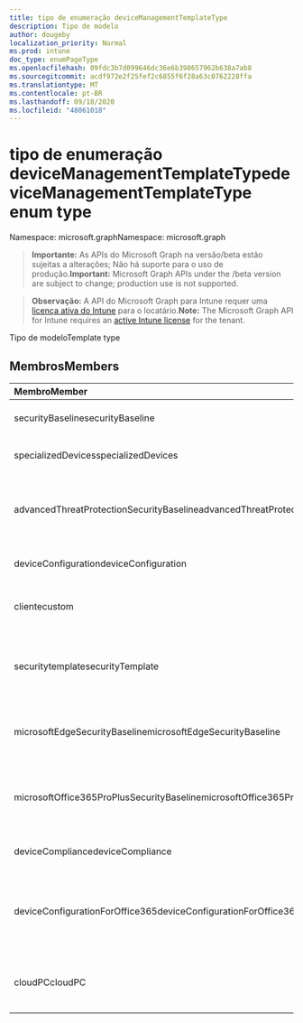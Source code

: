 ```yaml
---
title: tipo de enumeração deviceManagementTemplateType
description: Tipo de modelo
author: dougeby
localization_priority: Normal
ms.prod: intune
doc_type: enumPageType
ms.openlocfilehash: 09fdc3b7d099646dc36e6b398657962b638a7ab8
ms.sourcegitcommit: acdf972e2f25fef2c6855f6f28a63c0762228ffa
ms.translationtype: MT
ms.contentlocale: pt-BR
ms.lasthandoff: 09/18/2020
ms.locfileid: "48061018"
---
```

# <a name="devicemanagementtemplatetype-enum-type"></a><span data-ttu-id="3176c-103">tipo de enumeração deviceManagementTemplateType</span><span class="sxs-lookup"><span data-stu-id="3176c-103">deviceManagementTemplateType enum type</span></span>

<span data-ttu-id="3176c-104">Namespace: microsoft.graph</span><span class="sxs-lookup"><span data-stu-id="3176c-104">Namespace: microsoft.graph</span></span>

> <span data-ttu-id="3176c-105">**Importante:** As APIs do Microsoft Graph na versão/beta estão sujeitas a alterações; Não há suporte para o uso de produção.</span><span class="sxs-lookup"><span data-stu-id="3176c-105">**Important:** Microsoft Graph APIs under the /beta version are subject to change; production use is not supported.</span></span>

> <span data-ttu-id="3176c-106">**Observação:** A API do Microsoft Graph para Intune requer uma [licença ativa do Intune](https://go.microsoft.com/fwlink/?linkid=839381) para o locatário.</span><span class="sxs-lookup"><span data-stu-id="3176c-106">**Note:** The Microsoft Graph API for Intune requires an [active Intune license](https://go.microsoft.com/fwlink/?linkid=839381) for the tenant.</span></span>

<span data-ttu-id="3176c-107">Tipo de modelo</span><span class="sxs-lookup"><span data-stu-id="3176c-107">Template type</span></span>

## <a name="members"></a><span data-ttu-id="3176c-108">Membros</span><span class="sxs-lookup"><span data-stu-id="3176c-108">Members</span></span>
|<span data-ttu-id="3176c-109">Membro</span><span class="sxs-lookup"><span data-stu-id="3176c-109">Member</span></span>|<span data-ttu-id="3176c-110">Valor</span><span class="sxs-lookup"><span data-stu-id="3176c-110">Value</span></span>|<span data-ttu-id="3176c-111">Descrição</span><span class="sxs-lookup"><span data-stu-id="3176c-111">Description</span></span>|
|:---|:---|:---|
|<span data-ttu-id="3176c-112">securityBaseline</span><span class="sxs-lookup"><span data-stu-id="3176c-112">securityBaseline</span></span>|<span data-ttu-id="3176c-113">,0</span><span class="sxs-lookup"><span data-stu-id="3176c-113">0</span></span>|<span data-ttu-id="3176c-114">Modelo de linha da base de segurança</span><span class="sxs-lookup"><span data-stu-id="3176c-114">Security baseline template</span></span>|
|<span data-ttu-id="3176c-115">specializedDevices</span><span class="sxs-lookup"><span data-stu-id="3176c-115">specializedDevices</span></span>|<span data-ttu-id="3176c-116">1 </span><span class="sxs-lookup"><span data-stu-id="3176c-116">1</span></span>|<span data-ttu-id="3176c-117">Modelo de dispositivos especializados</span><span class="sxs-lookup"><span data-stu-id="3176c-117">Specialized devices template</span></span>|
|<span data-ttu-id="3176c-118">advancedThreatProtectionSecurityBaseline</span><span class="sxs-lookup"><span data-stu-id="3176c-118">advancedThreatProtectionSecurityBaseline</span></span>|<span data-ttu-id="3176c-119">2 </span><span class="sxs-lookup"><span data-stu-id="3176c-119">2</span></span>|<span data-ttu-id="3176c-120">Modelo de linha de base de segurança avançada de proteção contra ameaças</span><span class="sxs-lookup"><span data-stu-id="3176c-120">Advanced Threat Protection security baseline template</span></span>|
|<span data-ttu-id="3176c-121">deviceConfiguration</span><span class="sxs-lookup"><span data-stu-id="3176c-121">deviceConfiguration</span></span>|<span data-ttu-id="3176c-122">3 </span><span class="sxs-lookup"><span data-stu-id="3176c-122">3</span></span>|<span data-ttu-id="3176c-123">Modelo de configuração de dispositivo</span><span class="sxs-lookup"><span data-stu-id="3176c-123">Device configuration template</span></span>|
|<span data-ttu-id="3176c-124">cliente</span><span class="sxs-lookup"><span data-stu-id="3176c-124">custom</span></span>|<span data-ttu-id="3176c-125">4 </span><span class="sxs-lookup"><span data-stu-id="3176c-125">4</span></span>|<span data-ttu-id="3176c-126">Modelo personalizado de administração personalizada</span><span class="sxs-lookup"><span data-stu-id="3176c-126">Custom admin defined template</span></span>|
|<span data-ttu-id="3176c-127">securitytemplate</span><span class="sxs-lookup"><span data-stu-id="3176c-127">securityTemplate</span></span>|<span data-ttu-id="3176c-128">5 </span><span class="sxs-lookup"><span data-stu-id="3176c-128">5</span></span>|<span data-ttu-id="3176c-129">Modelos contendo configurações específicas voltadas para segurança</span><span class="sxs-lookup"><span data-stu-id="3176c-129">Templates containing specific security focused settings</span></span>|
|<span data-ttu-id="3176c-130">microsoftEdgeSecurityBaseline</span><span class="sxs-lookup"><span data-stu-id="3176c-130">microsoftEdgeSecurityBaseline</span></span>|<span data-ttu-id="3176c-131">6 </span><span class="sxs-lookup"><span data-stu-id="3176c-131">6</span></span>|<span data-ttu-id="3176c-132">Modelo de linha de base de segurança do Microsoft Edge</span><span class="sxs-lookup"><span data-stu-id="3176c-132">Microsoft Edge security baseline template</span></span>|
|<span data-ttu-id="3176c-133">microsoftOffice365ProPlusSecurityBaseline</span><span class="sxs-lookup"><span data-stu-id="3176c-133">microsoftOffice365ProPlusSecurityBaseline</span></span>|<span data-ttu-id="3176c-134">7 </span><span class="sxs-lookup"><span data-stu-id="3176c-134">7</span></span>|<span data-ttu-id="3176c-135">Modelo de linha de base de segurança do Microsoft Office 365 ProPlus</span><span class="sxs-lookup"><span data-stu-id="3176c-135">Microsoft Office 365 ProPlus security baseline template</span></span>|
|<span data-ttu-id="3176c-136">deviceCompliance</span><span class="sxs-lookup"><span data-stu-id="3176c-136">deviceCompliance</span></span>|<span data-ttu-id="3176c-137">8 </span><span class="sxs-lookup"><span data-stu-id="3176c-137">8</span></span>|<span data-ttu-id="3176c-138">Modelo de conformidade do dispositivo</span><span class="sxs-lookup"><span data-stu-id="3176c-138">Device compliance template</span></span>|
|<span data-ttu-id="3176c-139">deviceConfigurationForOffice365</span><span class="sxs-lookup"><span data-stu-id="3176c-139">deviceConfigurationForOffice365</span></span>|<span data-ttu-id="3176c-140">9 </span><span class="sxs-lookup"><span data-stu-id="3176c-140">9</span></span>|<span data-ttu-id="3176c-141">Configuração de dispositivo para configurações do Microsoft Office 365</span><span class="sxs-lookup"><span data-stu-id="3176c-141">Device Configuration for Microsoft Office 365 settings</span></span>|
|<span data-ttu-id="3176c-142">cloudPC</span><span class="sxs-lookup"><span data-stu-id="3176c-142">cloudPC</span></span>|<span data-ttu-id="3176c-143">10 </span><span class="sxs-lookup"><span data-stu-id="3176c-143">10</span></span>|<span data-ttu-id="3176c-144">Modelo de linha de base de segurança do computador Cloud</span><span class="sxs-lookup"><span data-stu-id="3176c-144">Cloud PC security baseline template</span></span>|






